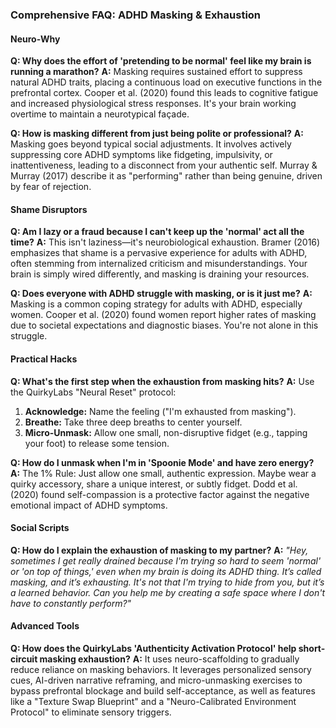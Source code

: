 ### **Comprehensive FAQ: ADHD Masking & Exhaustion**

#### **Neuro-Why**

**Q: Why does the effort of 'pretending to be normal' feel like my brain is running a marathon?**
**A:** Masking requires sustained effort to suppress natural ADHD traits, placing a continuous load on executive functions in the prefrontal cortex. Cooper et al. (2020) found this leads to cognitive fatigue and increased physiological stress responses. It's your brain working overtime to maintain a neurotypical façade.

**Q: How is masking different from just being polite or professional?**
**A:** Masking goes beyond typical social adjustments. It involves actively suppressing core ADHD symptoms like fidgeting, impulsivity, or inattentiveness, leading to a disconnect from your authentic self. Murray & Murray (2017) describe it as "performing" rather than being genuine, driven by fear of rejection.

#### **Shame Disruptors**

**Q: Am I lazy or a fraud because I can't keep up the 'normal' act all the time?**
**A:** This isn't laziness—it's neurobiological exhaustion. Bramer (2016) emphasizes that shame is a pervasive experience for adults with ADHD, often stemming from internalized criticism and misunderstandings. Your brain is simply wired differently, and masking is draining your resources.

**Q: Does everyone with ADHD struggle with masking, or is it just me?**
**A:** Masking is a common coping strategy for adults with ADHD, especially women. Cooper et al. (2020) found women report higher rates of masking due to societal expectations and diagnostic biases. You're not alone in this struggle.

#### **Practical Hacks**

**Q: What's the first step when the exhaustion from masking hits?**
**A:** Use the QuirkyLabs "Neural Reset" protocol:
1.  **Acknowledge:** Name the feeling ("I'm exhausted from masking").
2.  **Breathe:** Take three deep breaths to center yourself.
3.  **Micro-Unmask:** Allow one small, non-disruptive fidget (e.g., tapping your foot) to release some tension.

**Q: How do I unmask when I'm in 'Spoonie Mode' and have zero energy?**
**A:** The 1% Rule: Just allow one small, authentic expression. Maybe wear a quirky accessory, share a unique interest, or subtly fidget. Dodd et al. (2020) found self-compassion is a protective factor against the negative emotional impact of ADHD symptoms.

#### **Social Scripts**

**Q: How do I explain the exhaustion of masking to my partner?**
**A:** *"Hey, sometimes I get really drained because I'm trying so hard to seem 'normal' or 'on top of things,' even when my brain is doing its ADHD thing. It’s called masking, and it’s exhausting. It's not that I'm trying to hide from you, but it’s a learned behavior. Can you help me by creating a safe space where I don't have to constantly perform?"*

#### **Advanced Tools**

**Q: How does the QuirkyLabs 'Authenticity Activation Protocol' help short-circuit masking exhaustion?**
**A:** It uses neuro-scaffolding to gradually reduce reliance on masking behaviors. It leverages personalized sensory cues, AI-driven narrative reframing, and micro-unmasking exercises to bypass prefrontal blockage and build self-acceptance, as well as features like a "Texture Swap Blueprint" and a "Neuro-Calibrated Environment Protocol" to eliminate sensory triggers.